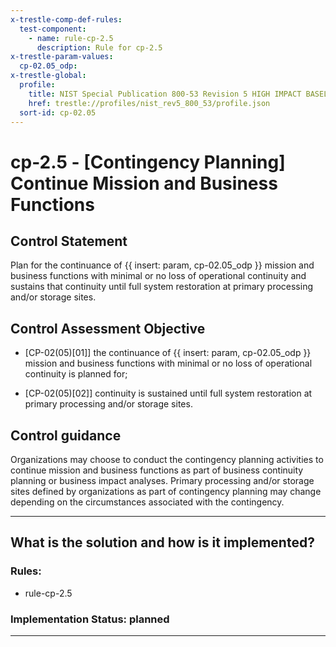 ```yaml
---
x-trestle-comp-def-rules:
  test-component:
    - name: rule-cp-2.5
      description: Rule for cp-2.5
x-trestle-param-values:
  cp-02.05_odp:
x-trestle-global:
  profile:
    title: NIST Special Publication 800-53 Revision 5 HIGH IMPACT BASELINE
    href: trestle://profiles/nist_rev5_800_53/profile.json
  sort-id: cp-02.05
---
```


# cp-2.5 - \[Contingency Planning\] Continue Mission and Business Functions

## Control Statement

Plan for the continuance of {{ insert: param, cp-02.05_odp }} mission and business functions with minimal or no loss of operational continuity and sustains that continuity until full system restoration at primary processing and/or storage sites.

## Control Assessment Objective

- \[CP-02(05)[01]\] the continuance of {{ insert: param, cp-02.05_odp }} mission and business functions with minimal or no loss of operational continuity is planned for;

- \[CP-02(05)[02]\] continuity is sustained until full system restoration at primary processing and/or storage sites.

## Control guidance

Organizations may choose to conduct the contingency planning activities to continue mission and business functions as part of business continuity planning or business impact analyses. Primary processing and/or storage sites defined by organizations as part of contingency planning may change depending on the circumstances associated with the contingency.

______________________________________________________________________

## What is the solution and how is it implemented?

<!-- For implementation status enter one of: implemented, partial, planned, alternative, not-applicable -->

<!-- Note that the list of rules under ### Rules: is read-only and changes will not be captured after assembly to JSON -->

<!-- Add control implementation description here for control: cp-2.5 -->

### Rules:

  - rule-cp-2.5

### Implementation Status: planned

______________________________________________________________________
